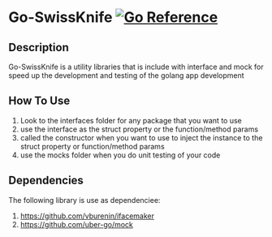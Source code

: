 # Go-SwissKnife [![Go Reference](https://pkg.go.dev/badge/pkg.go.dev/github.com/sudtanj/Go-SwissKnife.svg)](https://pkg.go.dev/pkg.go.dev/github.com/sudtanj/Go-SwissKnife)

## Description
Go-SwissKnife is a utility libraries that is include with interface and mock for speed up the development and testing of the golang app development

## How To Use 
1. Look to the interfaces folder for any package that you want to use
2. use the interface as the struct property or the function/method params 
3. called the constructor when you want to use to inject the instance to the struct property or function/method params
4. use the mocks folder when you do unit testing of your code 

## Dependencies 
The following library is use as dependenciee:
1. https://github.com/vburenin/ifacemaker
2. https://github.com/uber-go/mock
